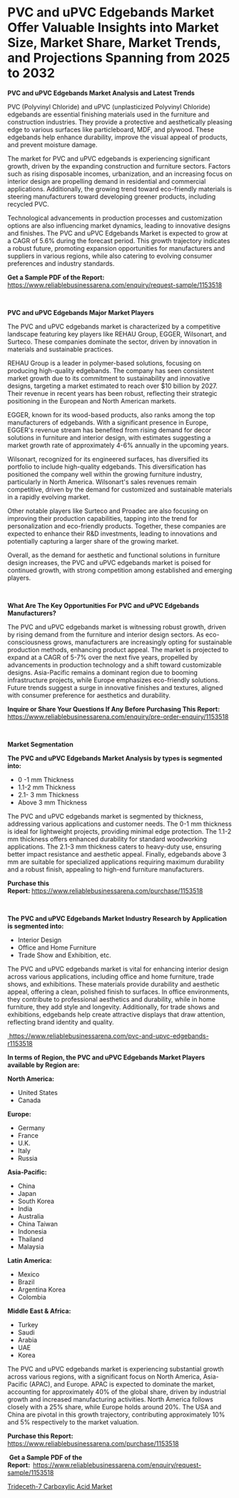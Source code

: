 <p><h1>PVC and uPVC Edgebands Market Offer Valuable Insights into Market Size, Market Share, Market Trends, and Projections Spanning from 2025 to 2032</h1></p><p><strong>PVC and uPVC Edgebands Market Analysis and Latest Trends</strong></p>
<p><p>PVC (Polyvinyl Chloride) and uPVC (unplasticized Polyvinyl Chloride) edgebands are essential finishing materials used in the furniture and construction industries. They provide a protective and aesthetically pleasing edge to various surfaces like particleboard, MDF, and plywood. These edgebands help enhance durability, improve the visual appeal of products, and prevent moisture damage.</p><p>The market for PVC and uPVC edgebands is experiencing significant growth, driven by the expanding construction and furniture sectors. Factors such as rising disposable incomes, urbanization, and an increasing focus on interior design are propelling demand in residential and commercial applications. Additionally, the growing trend toward eco-friendly materials is steering manufacturers toward developing greener products, including recycled PVC.</p><p>Technological advancements in production processes and customization options are also influencing market dynamics, leading to innovative designs and finishes. The PVC and uPVC Edgebands Market is expected to grow at a CAGR of 5.6% during the forecast period. This growth trajectory indicates a robust future, promoting expansion opportunities for manufacturers and suppliers in various regions, while also catering to evolving consumer preferences and industry standards.</p></p>
<p><strong>Get a Sample PDF of the Report:&nbsp;</strong> <a href="https://www.reliablebusinessarena.com/enquiry/request-sample/1153518?utm_campaign=2031&utm_medium=2&utm_source=Github&utm_content=ia&utm_term=05022025&utm_id=pvc-and-upvc-edgebands">https://www.reliablebusinessarena.com/enquiry/request-sample/1153518</a></p>
<p>&nbsp;</p>
<p><strong>PVC and uPVC Edgebands Major Market Players</strong></p>
<p><p>The PVC and uPVC edgebands market is characterized by a competitive landscape featuring key players like REHAU Group, EGGER, Wilsonart, and Surteco. These companies dominate the sector, driven by innovation in materials and sustainable practices.</p><p>REHAU Group is a leader in polymer-based solutions, focusing on producing high-quality edgebands. The company has seen consistent market growth due to its commitment to sustainability and innovative designs, targeting a market estimated to reach over $10 billion by 2027. Their revenue in recent years has been robust, reflecting their strategic positioning in the European and North American markets.</p><p>EGGER, known for its wood-based products, also ranks among the top manufacturers of edgebands. With a significant presence in Europe, EGGER's revenue stream has benefited from rising demand for decor solutions in furniture and interior design, with estimates suggesting a market growth rate of approximately 4-6% annually in the upcoming years.</p><p>Wilsonart, recognized for its engineered surfaces, has diversified its portfolio to include high-quality edgebands. This diversification has positioned the company well within the growing furniture industry, particularly in North America. Wilsonart's sales revenues remain competitive, driven by the demand for customized and sustainable materials in a rapidly evolving market.</p><p>Other notable players like Surteco and Proadec are also focusing on improving their production capabilities, tapping into the trend for personalization and eco-friendly products. Together, these companies are expected to enhance their R&D investments, leading to innovations and potentially capturing a larger share of the growing market.</p><p>Overall, as the demand for aesthetic and functional solutions in furniture design increases, the PVC and uPVC edgebands market is poised for continued growth, with strong competition among established and emerging players.</p></p>
<p>&nbsp;</p>
<p><strong>What Are The Key Opportunities For PVC and uPVC Edgebands Manufacturers?</strong></p>
<p><p>The PVC and uPVC edgebands market is witnessing robust growth, driven by rising demand from the furniture and interior design sectors. As eco-consciousness grows, manufacturers are increasingly opting for sustainable production methods, enhancing product appeal. The market is projected to expand at a CAGR of 5-7% over the next five years, propelled by advancements in production technology and a shift toward customizable designs. Asia-Pacific remains a dominant region due to booming infrastructure projects, while Europe emphasizes eco-friendly solutions. Future trends suggest a surge in innovative finishes and textures, aligned with consumer preference for aesthetics and durability.</p></p>
<p><strong>Inquire or Share Your Questions If Any Before Purchasing This Report:</strong> <a href="https://www.reliablebusinessarena.com/enquiry/pre-order-enquiry/1153518?utm_campaign=2031&utm_medium=2&utm_source=Github&utm_content=ia&utm_term=05022025&utm_id=pvc-and-upvc-edgebands">https://www.reliablebusinessarena.com/enquiry/pre-order-enquiry/1153518</a></p>
<p>&nbsp;</p>
<p><strong>Market Segmentation</strong></p>
<p><strong>The PVC and uPVC Edgebands Market Analysis by types is segmented into:</strong></p>
<p><ul><li>0 -1 mm Thickness</li><li>1.1-2 mm Thickness</li><li>2.1- 3 mm Thickness</li><li>Above 3 mm Thickness</li></ul></p>
<p><p>The PVC and uPVC edgebands market is segmented by thickness, addressing various applications and customer needs. The 0-1 mm thickness is ideal for lightweight projects, providing minimal edge protection. The 1.1-2 mm thickness offers enhanced durability for standard woodworking applications. The 2.1-3 mm thickness caters to heavy-duty use, ensuring better impact resistance and aesthetic appeal. Finally, edgebands above 3 mm are suitable for specialized applications requiring maximum durability and a robust finish, appealing to high-end furniture manufacturers.</p></p>
<p><strong>Purchase this Report:&nbsp;</strong><a href="https://www.reliablebusinessarena.com/purchase/1153518?utm_campaign=2031&utm_medium=2&utm_source=Github&utm_content=ia&utm_term=05022025&utm_id=pvc-and-upvc-edgebands">https://www.reliablebusinessarena.com/purchase/1153518</a></p>
<p>&nbsp;</p>
<p><strong>The PVC and uPVC Edgebands Market Industry Research by Application is segmented into:</strong></p>
<p><ul><li>Interior Design</li><li>Office and Home Furniture</li><li>Trade Show and Exhibition, etc.</li></ul></p>
<p><p>The PVC and uPVC edgebands market is vital for enhancing interior design across various applications, including office and home furniture, trade shows, and exhibitions. These materials provide durability and aesthetic appeal, offering a clean, polished finish to surfaces. In office environments, they contribute to professional aesthetics and durability, while in home furniture, they add style and longevity. Additionally, for trade shows and exhibitions, edgebands help create attractive displays that draw attention, reflecting brand identity and quality.</p></p>
<p><a href="https://www.reliablebusinessarena.com/pvc-and-upvc-edgebands-r1153518?utm_campaign=2031&utm_medium=2&utm_source=Github&utm_content=ia&utm_term=05022025&utm_id=pvc-and-upvc-edgebands">&nbsp;https://www.reliablebusinessarena.com/pvc-and-upvc-edgebands-r1153518</a></p>
<p><strong>In terms of Region, the PVC and uPVC Edgebands Market Players available by Region are:</strong></p>
<p>
    <p> <strong> North America: </strong>
        <ul>
            <li>United States</li>
            <li>Canada</li>
        </ul>
        </p> 
    <p> <strong> Europe: </strong>
        <ul>
            <li>Germany</li>
            <li>France</li>
            <li>U.K.</li>
            <li>Italy</li>
            <li>Russia</li>
        </ul>
        </p> 
    <p> <strong> Asia-Pacific: </strong>
        <ul>
            <li>China</li>
            <li>Japan</li>
            <li>South Korea</li>
            <li>India</li>
            <li>Australia</li>
            <li>China Taiwan</li>
            <li>Indonesia</li>
            <li>Thailand</li>
            <li>Malaysia</li>
        </ul>
        </p> 
    <p> <strong> Latin America: </strong>
        <ul>
            <li>Mexico</li>
            <li>Brazil</li>
            <li>Argentina Korea</li>
            <li>Colombia</li>
        </ul>
        </p> 
    <p> <strong> Middle East & Africa: </strong>
        <ul>
            <li>Turkey</li>
            <li>Saudi</li>
            <li>Arabia</li>
            <li>UAE</li>
            <li>Korea</li>
        </ul>
    </p>
    </p>
<p><p>The PVC and uPVC edgebands market is experiencing substantial growth across various regions, with a significant focus on North America, Asia-Pacific (APAC), and Europe. APAC is expected to dominate the market, accounting for approximately 40% of the global share, driven by industrial growth and increased manufacturing activities. North America follows closely with a 25% share, while Europe holds around 20%. The USA and China are pivotal in this growth trajectory, contributing approximately 10% and 5% respectively to the market valuation.</p></p>
<p><strong>Purchase this Report: </strong><a href="https://www.reliablebusinessarena.com/purchase/1153518?utm_campaign=2031&utm_medium=2&utm_source=Github&utm_content=ia&utm_term=05022025&utm_id=pvc-and-upvc-edgebands">https://www.reliablebusinessarena.com/purchase/1153518</a></p>
<p>&nbsp;<strong>Get a Sample PDF of the Report:&nbsp;&nbsp;</strong><a href="https://www.reliablebusinessarena.com/enquiry/request-sample/1153518?utm_campaign=2031&utm_medium=2&utm_source=Github&utm_content=ia&utm_term=05022025&utm_id=pvc-and-upvc-edgebands">https://www.reliablebusinessarena.com/enquiry/request-sample/1153518</a></p>
<p><strong></strong></p>
<p><p><a href="https://github.com/wileonie19657/Market-Research-Report-List-1/blob/main/trideceth-7-carboxylic-acid-market.md?utm_campaign=2031&utm_medium=2&utm_source=Github&utm_content=ia&utm_term=05022025&utm_id=pvc-and-upvc-edgebands">Trideceth-7 Carboxylic Acid Market</a></p></p>